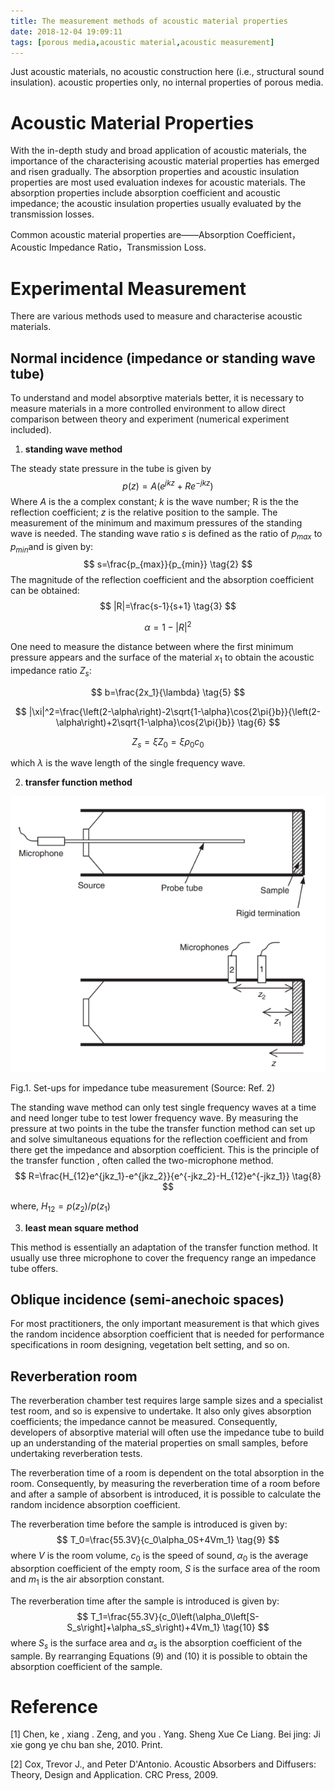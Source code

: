 ```yaml
---
title: The measurement methods of acoustic material properties
date: 2018-12-04 19:09:11
tags: [porous media,acoustic material,acoustic measurement] 
---
```


Just acoustic materials, no acoustic construction here (i.e., structural sound insulation). acoustic properties only, no internal properties of porous media.

<!--more-->

# Acoustic Material Properties

With the in-depth study and broad application of acoustic materials, the importance of the characterising acoustic material properties has emerged and risen gradually. The absorption properties and acoustic insulation properties are most used evaluation indexes for acoustic materials. The absorption properties include absorption coefficient and acoustic impedance; the acoustic insulation properties usually evaluated by the transmission losses.

Common acoustic material properties are——Absorption Coefficient， Acoustic Impedance Ratio，Transmission Loss.

# Experimental Measurement

There are various methods used to measure and characterise acoustic materials.

## Normal incidence (impedance or standing wave tube)

To understand and model absorptive materials better, it is necessary to measure materials in a more controlled environment to allow direct comparison between theory and experiment (numerical experiment included). 

1. **standing wave method**

The steady state pressure in the tube is given by
$$
p(z)=A\left(e^{jkz}+Re^{-jkz}\right)
\tag{1}
$$
Where $A$ is the a complex constant; $k$ is the wave number; R is the the reflection coefficient; $z$ is the relative position to the sample. The measurement of the minimum and maximum pressures of the standing wave is needed. The standing wave ratio $s$ is defined as the ratio of $p_{max}$ to $p_{min}​$ and is given by:
$$
s=\frac{p_{max}}{p_{min}}
\tag{2}
$$
The magnitude of the reflection coefficient and the absorption coefficient can be obtained:
$$
|R|=\frac{s-1}{s+1}
\tag{3}
$$

$$
\alpha{}=1-|R|^2
\tag{4}
$$

One need to measure the distance between where the first minimum pressure appears and the surface of the material $x_1$ to obtain the  acoustic impedance ratio $Z_s$:

$$
b=\frac{2x_1}{\lambda}
\tag{5}
$$

$$
|\xi|^2=\frac{\left(2-\alpha\right)-2\sqrt{1-\alpha}\cos{2\pi{}b}}{\left(2-\alpha\right)+2\sqrt{1-\alpha}\cos{2\pi{}b}}
\tag{6}
$$

$$
Z_s=\xi{}Z_0=\xi{}\rho_{0}c_0
\tag{7}
$$

which $\lambda​$ is the wave length of the single frequency wave.

2. **transfer function method**

 ![ImpedanceTube](/imgs/ImpedanceTube.png)

Fig.1. Set-ups for impedance tube measurement (Source: Ref. 2)

The standing wave method can only test single frequency waves at a time and need longer tube to test lower frequency wave. By measuring the pressure at two points in the tube the transfer function method can set up and solve simultaneous equations for the reflection coefficient and from there get the impedance and absorption coefficient. This is the principle of the transfer function , often called the two-microphone method.
$$
R=\frac{H_{12}e^{jkz_1}-e^{jkz_2}}{e^{-jkz_2}-H_{12}e^{-jkz_1}}
\tag{8}
$$

where, $H_{12}=p(z_2)/p(z_1)​$ 

3. **least mean square method**

This method is essentially an adaptation of the transfer function method. It usually use three microphone to cover the frequency range an impedance tube offers. 

## Oblique incidence (semi-anechoic spaces)

For most practitioners, the only important measurement is that which gives the random incidence absorption coefficient that is needed for performance specifications in room designing, vegetation belt setting, and so on.

## Reverberation room

The reverberation chamber test requires large sample sizes and a specialist test room, and so is expensive to undertake. It also only gives absorption coefficients; the impedance cannot be measured. Consequently, developers of absorptive material will often use the impedance tube to build up an understanding of the material properties on small samples, before undertaking reverberation tests.

The reverberation time of a room is dependent on the total absorption in the room. Consequently, by measuring the reverberation time of a room before and after a sample of absorbent is introduced, it is possible to calculate the random incidence absorption coefficient.

The reverberation time before the sample is introduced is given by:
$$
T_0=\frac{55.3V}{c_0\alpha_0S+4Vm_1}
\tag{9}
$$
where $V$ is the room volume, $c_0$ is the speed of sound, $\alpha_0$ is the average absorption coefficient of the empty room, $S$ is the surface area of the room and $m_1$ is the air absorption constant.

The reverberation time after the sample is introduced is given by:
$$
T_1=\frac{55.3V}{c_0\left(\alpha_0\left[S-S_s\right]+\alpha_sS_s\right)+4Vm_1}
\tag{10}
$$
where $S_s$ is the surface area and $\alpha_s$ is the absorption coefficient of the sample. By rearranging Equations $(9)$ and $(10)$ it is possible to obtain the absorption coefficient of the sample.

# Reference

[1] Chen, ke , xiang . Zeng, and you . Yang. Sheng Xue Ce Liang. Bei jing: Ji xie gong ye chu ban she, 2010. Print.

[2] Cox, Trevor J., and Peter D'Antonio. Acoustic Absorbers and Diffusers: Theory, Design and Application. CRC Press, 2009.